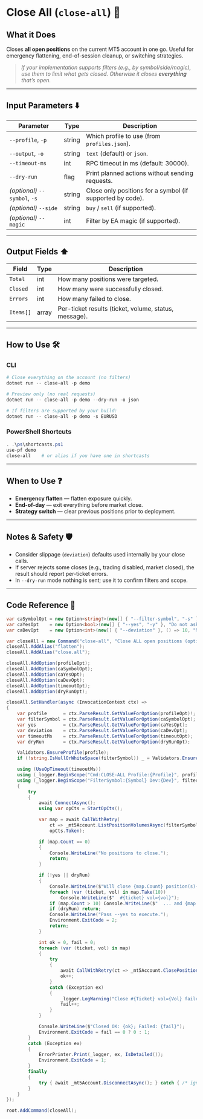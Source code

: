 # Close All (`close-all`) 🧹

## What it Does

Closes **all open positions** on the current MT5 account in one go.
Useful for emergency flattening, end-of-session cleanup, or switching strategies.

> *If your implementation supports filters (e.g., by symbol/side/magic), use them to limit what gets closed. Otherwise it closes **everything** that’s open.*

---

## Input Parameters ⬇️

| Parameter                     | Type   | Description                                               |
| ----------------------------- | ------ | --------------------------------------------------------- |
| `--profile`, `-p`             | string | Which profile to use (from `profiles.json`).              |
| `--output`, `-o`              | string | `text` (default) or `json`.                               |
| `--timeout-ms`                | int    | RPC timeout in ms (default: 30000).                       |
| `--dry-run`                   | flag   |  Print planned actions without sending requests.           |
| *(optional)* `--symbol`, `-s` | string |  Close only positions for a symbol (if supported by code). |
| *(optional)* `--side`         | string | `buy` / `sell` (if supported).                            |
| *(optional)* `--magic`        | int    |  Filter by EA magic (if supported).                        |

---

## Output Fields ⬆️

| Field     | Type  | Description                                           |
| --------- | ----- | ----------------------------------------------------- |
| `Total`   | int   | How many positions were targeted.                     |
| `Closed`  | int   | How many were successfully closed.                    |
| `Errors`  | int   | How many failed to close.                             |
| `Items[]` | array | Per-ticket results (ticket, volume, status, message). |

---

## How to Use 🛠️

### CLI

```powershell
# Close everything on the account (no filters)
dotnet run -- close-all -p demo

# Preview only (no real requests)
dotnet run -- close-all -p demo --dry-run -o json

# If filters are supported by your build:
dotnet run -- close-all -p demo -s EURUSD
```

### PowerShell Shortcuts

```powershell
. .\ps\shortcasts.ps1
use-pf demo
close-all    # or alias if you have one in shortcasts
```

---

## When to Use ❓

* **Emergency flatten** — flatten exposure quickly.
* **End-of-day** — exit everything before market close.
* **Strategy switch** — clear previous positions prior to deployment.

---

## Notes & Safety 🛡️

* Consider slippage (`deviation`) defaults used internally by your close calls.
* If server rejects some closes (e.g., trading disabled, market closed), the result should report per-ticket errors.
* In `--dry-run` mode nothing is sent; use it to confirm filters and scope.

---

## Code Reference 🧩

```csharp
var caSymbolOpt = new Option<string?>(new[] { "--filter-symbol", "-s" }, "Close only positions for this symbol (e.g., EURUSD)");
var caYesOpt    = new Option<bool>(new[] { "--yes", "-y" }, "Do not ask for confirmation");
var caDevOpt    = new Option<int>(new[] { "--deviation" }, () => 10, "Max slippage in points");

var closeAll = new Command("close-all", "Close ALL open positions (optionally filtered by symbol)");
closeAll.AddAlias("flatten");
closeAll.AddAlias("close.all"); 

closeAll.AddOption(profileOpt);
closeAll.AddOption(caSymbolOpt);
closeAll.AddOption(caYesOpt);
closeAll.AddOption(caDevOpt);
closeAll.AddOption(timeoutOpt);
closeAll.AddOption(dryRunOpt);

closeAll.SetHandler(async (InvocationContext ctx) =>
{
    var profile      = ctx.ParseResult.GetValueForOption(profileOpt)!;
    var filterSymbol = ctx.ParseResult.GetValueForOption(caSymbolOpt);
    var yes          = ctx.ParseResult.GetValueForOption(caYesOpt);
    var deviation    = ctx.ParseResult.GetValueForOption(caDevOpt);
    var timeoutMs    = ctx.ParseResult.GetValueForOption(timeoutOpt);
    var dryRun       = ctx.ParseResult.GetValueForOption(dryRunOpt);

    Validators.EnsureProfile(profile);
    if (!string.IsNullOrWhiteSpace(filterSymbol)) _ = Validators.EnsureSymbol(filterSymbol);

    using (UseOpTimeout(timeoutMs))
    using (_logger.BeginScope("Cmd:CLOSE-ALL Profile:{Profile}", profile))
    using (_logger.BeginScope("FilterSymbol:{Symbol} Dev:{Dev}", filterSymbol ?? "<any>", deviation))
    {
        try
        {
            await ConnectAsync();
            using var opCts = StartOpCts();

            var map = await CallWithRetry(
                ct => _mt5Account.ListPositionVolumesAsync(filterSymbol, ct),
                opCts.Token);

            if (map.Count == 0)
            {
                Console.WriteLine("No positions to close.");
                return;
            }

            if (!yes || dryRun)
            {
                Console.WriteLine($"Will close {map.Count} position(s){(filterSymbol is null ? "" : $" for {filterSymbol}")}. Deviation={deviation}");
                foreach (var (ticket, vol) in map.Take(10))
                    Console.WriteLine($"  #{ticket} vol={vol}");
                if (map.Count > 10) Console.WriteLine($"  ... and {map.Count - 10} more");
                if (dryRun) return;
                Console.WriteLine("Pass --yes to execute.");
                Environment.ExitCode = 2;
                return;
            }

            int ok = 0, fail = 0;
            foreach (var (ticket, vol) in map)
            {
                try
                {
                    await CallWithRetry(ct => _mt5Account.ClosePositionFullAsync(ticket, vol, deviation, ct), opCts.Token);
                    ok++;
                }
                catch (Exception ex)
                {
                    _logger.LogWarning("Close #{Ticket} vol={Vol} failed: {Msg}", ticket, vol, ex.Message);
                    fail++;
                }
            }

            Console.WriteLine($"Closed OK: {ok}; Failed: {fail}");
            Environment.ExitCode = fail == 0 ? 0 : 1;
        }
        catch (Exception ex)
        {
            ErrorPrinter.Print(_logger, ex, IsDetailed());
            Environment.ExitCode = 1;
        }
        finally
        {
            try { await _mt5Account.DisconnectAsync(); } catch { /* ignore */ }
        }
    }
});

root.AddCommand(closeAll);
```
